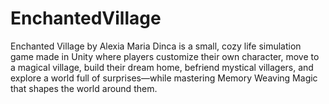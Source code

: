 # EnchantedVillage
Enchanted Village by Alexia Maria Dinca is a small, cozy life simulation game made in Unity where players customize their own character, move to a magical village, build their dream home, befriend mystical villagers, and explore a world full of surprises—while mastering Memory Weaving Magic that shapes the world around them.
